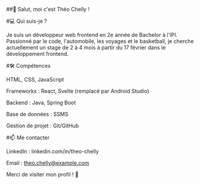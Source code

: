 ##👋 Salut, moi c'est Théo Chelly !

#💻 Qui suis-je ?

Je suis un développeur web frontend en 2e année de Bachelor à l'IPI. Passionné par le code, l'automobile, les voyages et le basketball, je cherche actuellement un stage de 2 à 4 mois à partir du 17 février dans le développement frontend.

#🛠 Compétences

HTML, CSS, JavaScript

Frameworks : React, Svelte (remplacé par Android Studio)

Backend : Java, Spring Boot

Base de données : SSMS

Gestion de projet : Git/GitHub

#📫 Me contacter

LinkedIn : linkedin.com/in/theo-chelly

Email : theo.chelly@example.com

Merci de visiter mon profil ! 🚀
